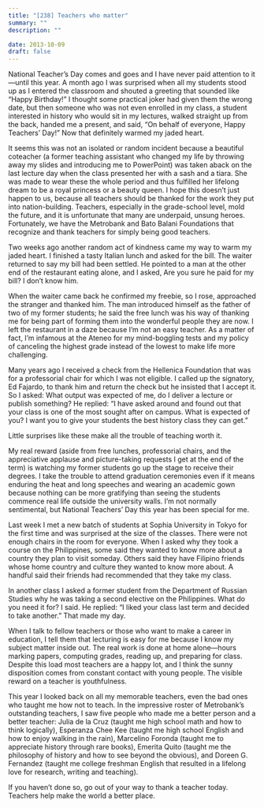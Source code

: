 ```yaml
---
title: "[238] Teachers who matter"
summary: ""
description: ""

date: 2013-10-09
draft: false
---
```


National Teacher’s Day comes and goes and I have never paid attention to it—until this year. A month ago I was surprised when all my students stood up as I entered the classroom and shouted a greeting that sounded like “Happy Birthday!” I thought some practical joker had given them the wrong date, but then someone who was not even enrolled in my class, a student interested in history who would sit in my lectures, walked straight up from the back, handed me a present, and said, “On behalf of everyone, Happy Teachers’ Day!” Now that definitely warmed my jaded heart.

It seems this was not an isolated or random incident because a beautiful coteacher (a former teaching assistant who changed my life by throwing away my slides and introducing me to PowerPoint) was taken aback on the last lecture day when the class presented her with a sash and a tiara. She was made to wear these the whole period and thus fulfilled her lifelong dream to be a royal princess or a beauty queen. I hope this doesn’t just happen to us, because all teachers should be thanked for the work they put into nation-building. Teachers, especially in the grade-school level, mold the future, and it is unfortunate that many are underpaid, unsung heroes. Fortunately, we have the Metrobank and Bato Balani Foundations that recognize and thank teachers for simply being good teachers.

Two weeks ago another random act of kindness came my way to warm my jaded heart. I finished a tasty Italian lunch and asked for the bill. The waiter returned to say my bill had been settled. He pointed to a man at the other end of the restaurant eating alone, and I asked, Are you sure he paid for my bill? I don’t know him.

When the waiter came back he confirmed my freebie, so I rose, approached the stranger and thanked him. The man introduced himself as the father of two of my former students; he said the free lunch was his way of thanking me for being part of forming them into the wonderful people they are now. I left the restaurant in a daze because I’m not an easy teacher. As a matter of fact, I’m infamous at the Ateneo for my mind-boggling tests and my policy of canceling the highest grade instead of the lowest to make life more challenging.

Many years ago I received a check from the Hellenica Foundation that was for a professorial chair for which I was not eligible. I called up the signatory, Ed Fajardo, to thank him and return the check but he insisted that I accept it. So I asked: What output was expected of me, do I deliver a lecture or publish something? He replied: “I have asked around and found out that your class is one of the most sought after on campus. What is expected of you? I want you to give your students the best history class they can get.”

Little surprises like these make all the trouble of teaching worth it.

My real reward (aside from free lunches, professorial chairs, and the appreciative applause and picture-taking requests I get at the end of the term) is watching my former students go up the stage to receive their degrees. I take the trouble to attend graduation ceremonies even if it means enduring the heat and long speeches and wearing an academic gown because nothing can be more gratifying than seeing the students commence real life outside the university walls. I’m not normally sentimental, but National Teachers’ Day this year has been special for me.

Last week I met a new batch of students at Sophia University in Tokyo for the first time and was surprised at the size of the classes. There were not enough chairs in the room for everyone. When I asked why they took a course on the Philippines, some said they wanted to know more about a country they plan to visit someday. Others said they have Filipino friends whose home country and culture they wanted to know more about. A handful said their friends had recommended that they take my class.

In another class I asked a former student from the Department of Russian Studies why he was taking a second elective on the Philippines. What do you need it for? I said. He replied: “I liked your class last term and decided to take another.” That made my day.

When I talk to fellow teachers or those who want to make a career in education, I tell them that lecturing is easy for me because I know my subject matter inside out. The real work is done at home alone—hours marking papers, computing grades, reading up, and preparing for class. Despite this load most teachers are a happy lot, and I think the sunny disposition comes from constant contact with young people. The visible reward on a teacher is youthfulness.

This year I looked back on all my memorable teachers, even the bad ones who taught me how not to teach. In the impressive roster of Metrobank’s outstanding teachers, I saw five people who made me a better person and a better teacher: Julia de la Cruz (taught me high school math and how to think logically), Esperanza Chee Kee (taught me high school English and how to enjoy walking in the rain), Marcelino Foronda (taught me to appreciate history through rare books), Emerita Quito (taught me the philosophy of history and how to see beyond the obvious), and Doreen G. Fernandez (taught me college freshman English that resulted in a lifelong love for research, writing and teaching).

If you haven’t done so, go out of your way to thank a teacher today. Teachers help make the world a better place.
